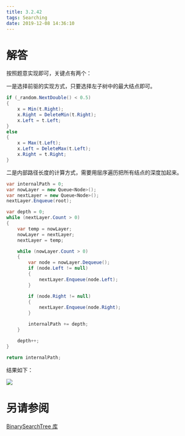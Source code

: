 ```yaml
---
title: 3.2.42
tags: Searching
date: 2019-12-08 14:36:10
---
```


# 解答

按照题意实现即可，关键点有两个：

一是选择前驱的实现方式，只要选择左子树中的最大结点即可。

```csharp
if (_random.NextDouble() < 0.5)
{
    x = Min(t.Right);
    x.Right = DeleteMin(t.Right);
    x.Left = t.Left;
}
else
{
    x = Max(t.Left);
    x.Left = DeleteMax(t.Left);
    x.Right = t.Right;
}
```

二是内部路径长度的计算方式，需要用层序遍历把所有结点的深度加起来。

```csharp
var internalPath = 0;
var nowLayer = new Queue<Node>();
var nextLayer = new Queue<Node>();
nextLayer.Enqueue(root);

var depth = 0;
while (nextLayer.Count > 0)
{
    var temp = nowLayer;
    nowLayer = nextLayer;
    nextLayer = temp;

    while (nowLayer.Count > 0)
    {
        var node = nowLayer.Dequeue();
        if (node.Left != null)
        {
            nextLayer.Enqueue(node.Left);
        }

        if (node.Right != null)
        {
            nextLayer.Enqueue(node.Right);
        }

        internalPath += depth;
    }

    depth++;
}

return internalPath;
```

结果如下：

![](./1.png)

# 另请参阅

[BinarySearchTree 库](https://github.com/ikesnowy/Algorithms-4th-Edition-in-Csharp/tree/master/3%20Searching/3.2/BinarySearchTree)